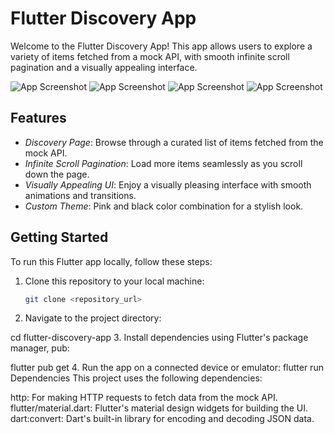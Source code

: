# Flutter Discovery App

Welcome to the Flutter Discovery App! This app allows users to explore a variety of items fetched from a mock API, with smooth infinite scroll pagination and a visually appealing interface.

![App Screenshot](screenshots/Screenshot_1708166770.png)
![App Screenshot](screenshots/Screenshot_1708166593.png)
![App Screenshot](screenshots/Screenshot_1708166820.png)
![App Screenshot](screenshots/Screenshot_1708165215.png)

## Features

- *Discovery Page*: Browse through a curated list of items fetched from the mock API.
- *Infinite Scroll Pagination*: Load more items seamlessly as you scroll down the page.
- *Visually Appealing UI*: Enjoy a visually pleasing interface with smooth animations and transitions.
- *Custom Theme*: Pink and black color combination for a stylish look.

## Getting Started

To run this Flutter app locally, follow these steps:

1. Clone this repository to your local machine:

   ```bash
   git clone <repository_url>


2. Navigate to the project directory:

cd flutter-discovery-app
3. Install dependencies using Flutter's package manager, pub:

flutter pub get
4. Run the app on a connected device or emulator:
flutter run
Dependencies
This project uses the following dependencies:

http: For making HTTP requests to fetch data from the mock API.
flutter/material.dart: Flutter's material design widgets for building the UI.
dart:convert: Dart's built-in library for encoding and decoding JSON data.